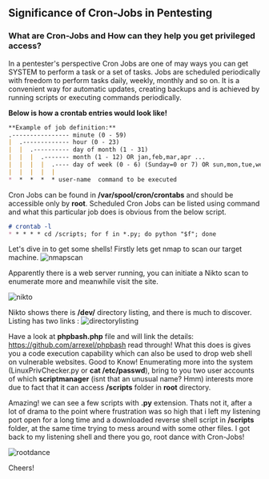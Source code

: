 ## Significance of Cron-Jobs in Pentesting

### What are Cron-Jobs and How can they help you get privileged access?

In a pentester's perspective Cron Jobs are one of may ways you can get SYSTEM to perform a task or a set of tasks. Jobs are scheduled periodically with freedom to perform tasks daily, weekly, monthly and so on. It is a convenient way for automatic updates, creating backups and is achieved by running scripts or executing commands periodically. 

**Below is how a crontab entries would look like!**
```markdown
**Example of job definition:**
.---------------- minute (0 - 59)
|  .------------- hour (0 - 23)
|  |  .---------- day of month (1 - 31)
|  |  |  .------- month (1 - 12) OR jan,feb,mar,apr ...
|  |  |  |  .---- day of week (0 - 6) (Sunday=0 or 7) OR sun,mon,tue,wed,thu,fri,sat
|  |  |  |  |
*  *  *  *  * user-name  command to be executed
```
Cron Jobs can be found in **/var/spool/cron/crontabs** and should be accessible only by **root**.
Scheduled Cron Jobs can be listed using command and what this particular job does is obvious from the below script.
```markdown
# crontab -l
* * * * * cd /scripts; for f in *.py; do python "$f"; done
```
Let's dive in to get some shells!
Firstly lets get nmap to scan our target machine.
![nmapscan](https://user-images.githubusercontent.com/22067818/37248477-5fc43250-2527-11e8-9be8-1f4a62115d68.PNG)

Apparently there is a web server running, you can initiate a Nikto scan to enumerate more and meanwhile visit the site.

![nikto](https://user-images.githubusercontent.com/22067818/37248548-29b4779a-2529-11e8-87a1-9566794b1d42.PNG)

Nikto shows there is **/dev/** directory listing, and there is much to discover. Listing has two links :
![directorylisting](https://user-images.githubusercontent.com/22067818/37248580-bfee2da0-2529-11e8-88ca-4062b40ac841.PNG)

Have a look at **phpbash.php** file and will link the details: https://github.com/arrexel/phpbash read through!
What this does is gives you a code execution capability which can also be used to drop web shell on vulnerable websites. Good to Know!
Enumerating more into the system (LinuxPrivChecker.py or **cat /etc/passwd**), bring to you two user accounts of which **scriptmanager** (isnt that an unusual name? Hmm) interests more due to fact that it can access **/scripts** folder in **root** directory. 

Amazing! we can see a few scripts with **.py** extension. Thats not it, after a lot of drama to the point where frustration was so high that i left my listening port open for a long time and a downloaded reverse shell script in **/scripts** folder, at the same time trying to mess around with some other files. I got back to my listening shell and there you go, root dance with Cron-Jobs!

![rootdance](https://user-images.githubusercontent.com/22067818/37248686-8bd2b0e2-252c-11e8-8f72-dcebac5c1c12.PNG)

Cheers!
